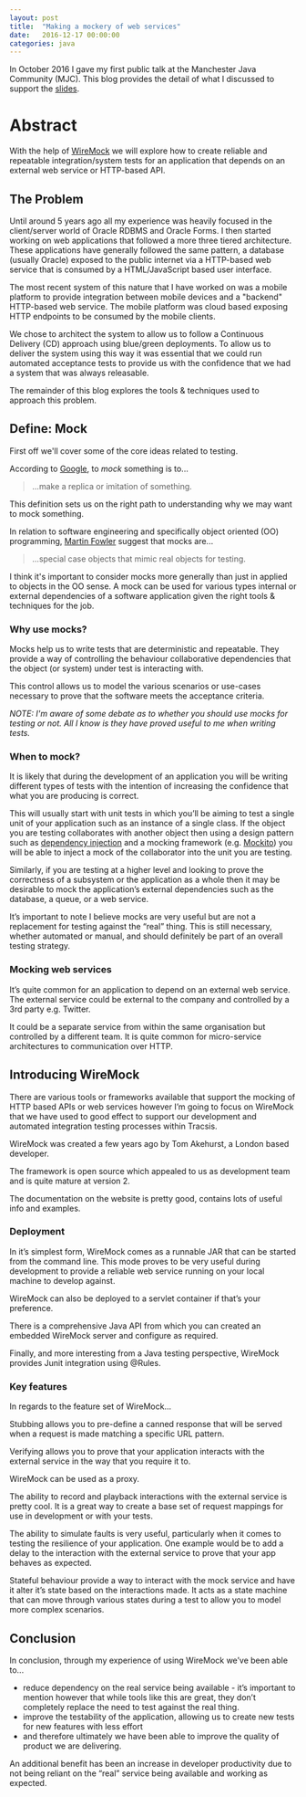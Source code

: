 ```yaml
---
layout: post
title:  "Making a mockery of web services"
date:   2016-12-17 00:00:00
categories: java
---
```

In October 2016 I gave my first public talk at the Manchester Java Community (MJC). This blog provides the detail of what I discussed to support the [slides](https://speakerdeck.com/nickebbitt/making-a-mockery-of-web-services).

# Abstract

With the help of [WireMock](http://wiremock.org/) we will explore how to create reliable and repeatable integration/system tests for an application that depends on an external web service or HTTP-based API.

## The Problem

Until around 5 years ago all my experience was heavily focused in the client/server world of Oracle RDBMS and Oracle Forms. I then started working on web applications that followed a more three tiered architecture. These applications have generally followed the same pattern, a database (usually Oracle) exposed to the public internet via a HTTP-based web service that is consumed by a HTML/JavaScript based user interface.

The most recent system of this nature that I have worked on was a mobile platform to provide integration between mobile devices and a "backend" HTTP-based web service. The mobile platform was cloud based exposing HTTP endpoints to be consumed by the mobile clients.

We chose to architect the system to allow us to follow a Continuous Delivery (CD) approach using blue/green deployments. To allow us to deliver the system using this way it was essential that we could run automated acceptance tests to provide us with the confidence that we had a system that was always releasable.

The remainder of this blog explores the tools & techniques used to approach this problem.

## Define: Mock

First off we'll cover some of the core ideas related to testing.

According to [Google](https://www.google.co.uk/webhp?sourceid=chrome-instant&ion=1&espv=2&ie=UTF-8#q=define%3A%20mock), to _mock_ something is to...

>  ...make a replica or imitation of something.

This definition sets us on the right path to understanding why we may want to mock something.

In relation to software engineering and specifically object oriented (OO) programming, [Martin Fowler](http://martinfowler.com/articles/mocksArentStubs.html) suggest that mocks are...

> ...special case objects that mimic real objects for testing.

I think it's important to consider mocks more generally than just in applied to objects in the OO sense. A mock can be used for various types internal or external dependencies of a software application given the right tools & techniques for the job.

### Why use mocks?

Mocks help us to write tests that are deterministic and repeatable. They provide a way of controlling the behaviour collaborative dependencies that the object (or system) under test is interacting with.

This control allows us to model the various scenarios or use-cases necessary to prove that the software meets the acceptance criteria.

_NOTE: I'm aware of some debate as to whether you should use mocks for testing or not.  All I know is they have proved useful to me when writing tests._

### When to mock?

It is likely that during the development of an application you will be writing different types of tests with the intention of increasing the confidence that what you are producing is correct.

This will usually start with unit tests in which you’ll be aiming to test a single unit of your application such as an instance of a single class. If the object you are testing collaborates with another object then using a design pattern such as [dependency injection](https://en.wikipedia.org/wiki/Dependency_injection) and a mocking framework (e.g. [Mockito](http://site.mockito.org/)) you will be able to inject a mock of the collaborator into the unit you are testing.

Similarly, if you are testing at a higher level and looking to prove the correctness of a subsystem or the application as a whole then it may be desirable to mock the application’s external dependencies such as the database, a queue, or a web service.

It’s important to note I believe mocks are very useful but are not a replacement for testing against the “real” thing. This is still necessary, whether automated or manual, and should definitely be part of an overall testing strategy.

### Mocking web services

It’s quite common for an application to depend on an external web service. The external service could be external to the company and controlled by a 3rd party e.g. Twitter.

It could be a separate service from within the same organisation but controlled by a different team. It is quite common for micro-service architectures to communication over HTTP.

## Introducing WireMock

There are various tools or frameworks available that support the mocking of HTTP based APIs or web services however I’m going to focus on WireMock that we have used to good effect to support our development and automated integration testing processes within Tracsis.

WireMock was created a few years ago by Tom Akehurst, a London based developer.

The framework is open source which appealed to us as development team and is quite mature at version 2.

The documentation on the website is pretty good, contains lots of useful info and examples.

### Deployment

In it’s simplest form, WireMock comes as a runnable JAR that can be started from the command line. This mode proves to be very useful during development to provide a reliable web service running on your local machine to develop against.

WireMock can also be deployed to a servlet container if that’s your preference.

There is a comprehensive Java API from which you can created an embedded WireMock server and configure as required.

Finally, and more interesting from a Java testing perspective, WireMock provides Junit integration using @Rules.

### Key features

In regards to the feature set of WireMock...

Stubbing allows you to pre-define a canned response that will be served when a request is made matching a specific URL pattern.

Verifying allows you to prove that your application interacts with the external service in the way that you require it to.

WireMock can be used as a proxy.

The ability to record and playback interactions with the external service is pretty cool. It is a great way to create a base set of request mappings for use in development or with your tests.

The ability to simulate faults is very useful, particularly when it comes to testing the resilience of your application. One example would be to add a delay to the interaction with the external service to prove that your app behaves as expected.

Stateful behaviour provide a way to interact with the mock service and have it alter it’s state based on the interactions made. It acts as a state machine that can move through various states during a test to allow you to model more complex scenarios.

## Conclusion

In conclusion, through my experience of using WireMock we’ve been able to...

 * reduce dependency on the real service being available - it’s important to mention however that while tools like this are great, they don’t completely replace the need to test against the real thing.
 * improve the testability of the application, allowing us to create new tests for new features with less effort
 * and therefore ultimately we have been able to improve the quality of product we are delivering.

An additional benefit has been an increase in developer productivity due to not being reliant on the “real” service being available and working as expected.
